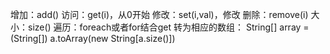 增加：add()
访问：get(i)，从0开始
修改：set(i,val)，修改
删除：remove(i)
大小：size()
遍历：foreach或者for结合get
转为相应的数组：
String[] array = (String[]) a.toArray(new String[a.size()])